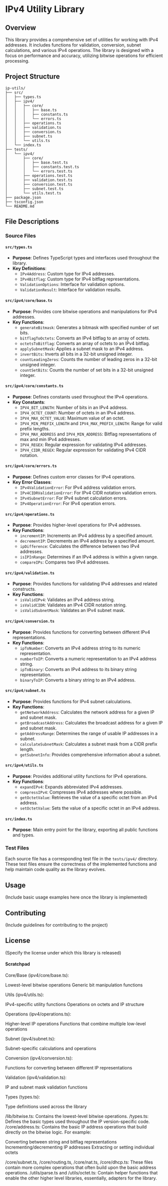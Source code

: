 # IPv4 Utility Library

## Overview

This library provides a comprehensive set of utilities for working with IPv4 addresses. It includes functions for validation, conversion, subnet calculations, and various IPv4 operations. The library is designed with a focus on performance and accuracy, utilizing bitwise operations for efficient processing.

## Project Structure

```
ip-utils/
├── src/
│   ├── types.ts
│   ├── ipv4/
│   │   ├── core/
│   │   │   ├── base.ts
│   │   │   ├── constants.ts
│   │   │   └── errors.ts
│   │   ├── operations.ts
│   │   ├── validation.ts
│   │   ├── conversion.ts
│   │   ├── subnet.ts
│   │   └── utils.ts
│   └── index.ts
├── tests/
│   └── ipv4/
│       ├── core/
│       │   ├── base.test.ts
│       │   ├── constants.test.ts
│       │   └── errors.test.ts
│       ├── operations.test.ts
│       ├── validation.test.ts
│       ├── conversion.test.ts
│       ├── subnet.test.ts
│       └── utils.test.ts
├── package.json
├── tsconfig.json
└── README.md
```

## File Descriptions

### Source Files

#### `src/types.ts`
- **Purpose**: Defines TypeScript types and interfaces used throughout the library.
- **Key Definitions**:
  - `IPv4Address`: Custom type for IPv4 addresses.
  - `IPv4Bitflag`: Custom type for IPv4 bitflag representations.
  - `ValidationOptions`: Interface for validation options.
  - `ValidationResult`: Interface for validation results.

#### `src/ipv4/core/base.ts`
- **Purpose**: Provides core bitwise operations and manipulations for IPv4 addresses.
- **Key Functions**:
  - `generateBitmask`: Generates a bitmask with specified number of set bits.
  - `bitflagToOctets`: Converts an IPv4 bitflag to an array of octets.
  - `octetsToBitflag`: Converts an array of octets to an IPv4 bitflag.
  - `applySubnetMask`: Applies a subnet mask to an IPv4 address.
  - `invertBits`: Inverts all bits in a 32-bit unsigned integer.
  - `countLeadingZeros`: Counts the number of leading zeros in a 32-bit unsigned integer.
  - `countSetBits`: Counts the number of set bits in a 32-bit unsigned integer.

#### `src/ipv4/core/constants.ts`
- **Purpose**: Defines constants used throughout the IPv4 operations.
- **Key Constants**:
  - `IPV4_BIT_LENGTH`: Number of bits in an IPv4 address.
  - `IPV4_OCTET_COUNT`: Number of octets in an IPv4 address.
  - `IPV4_MAX_OCTET_VALUE`: Maximum value of an octet.
  - `IPV4_MIN_PREFIX_LENGTH` and `IPV4_MAX_PREFIX_LENGTH`: Range for valid prefix lengths.
  - `IPV4_MAX_ADDRESS` and `IPV4_MIN_ADDRESS`: Bitflag representations of max and min IPv4 addresses.
  - `IPV4_REGEX`: Regular expression for validating IPv4 addresses.
  - `IPV4_CIDR_REGEX`: Regular expression for validating IPv4 CIDR notation.

#### `src/ipv4/core/errors.ts`
- **Purpose**: Defines custom error classes for IPv4 operations.
- **Key Error Classes**:
  - `IPv4ValidationError`: For IPv4 address validation errors.
  - `IPv4CIDRValidationError`: For IPv4 CIDR notation validation errors.
  - `IPv4SubnetError`: For IPv4 subnet calculation errors.
  - `IPv4OperationError`: For IPv4 operation errors.

#### `src/ipv4/operations.ts`
- **Purpose**: Provides higher-level operations for IPv4 addresses.
- **Key Functions**:
  - `incrementIP`: Increments an IPv4 address by a specified amount.
  - `decrementIP`: Decrements an IPv4 address by a specified amount.
  - `ipDifference`: Calculates the difference between two IPv4 addresses.
  - `isIPInRange`: Determines if an IPv4 address is within a given range.
  - `compareIPs`: Compares two IPv4 addresses.

#### `src/ipv4/validation.ts`
- **Purpose**: Provides functions for validating IPv4 addresses and related constructs.
- **Key Functions**:
  - `isValidIPv4`: Validates an IPv4 address string.
  - `isValidCIDR`: Validates an IPv4 CIDR notation string.
  - `isValidSubnetMask`: Validates an IPv4 subnet mask.

#### `src/ipv4/conversion.ts`
- **Purpose**: Provides functions for converting between different IPv4 representations.
- **Key Functions**:
  - `ipToNumber`: Converts an IPv4 address string to its numeric representation.
  - `numberToIP`: Converts a numeric representation to an IPv4 address string.
  - `ipToBinary`: Converts an IPv4 address to its binary string representation.
  - `binaryToIP`: Converts a binary string to an IPv4 address.

#### `src/ipv4/subnet.ts`
- **Purpose**: Provides functions for IPv4 subnet calculations.
- **Key Functions**:
  - `getNetworkAddress`: Calculates the network address for a given IP and subnet mask.
  - `getBroadcastAddress`: Calculates the broadcast address for a given IP and subnet mask.
  - `getAddressRange`: Determines the range of usable IP addresses in a subnet.
  - `calculateSubnetMask`: Calculates a subnet mask from a CIDR prefix length.
  - `getSubnetInfo`: Provides comprehensive information about a subnet.

#### `src/ipv4/utils.ts`
- **Purpose**: Provides additional utility functions for IPv4 operations.
- **Key Functions**:
  - `expandIPv4`: Expands abbreviated IPv4 addresses.
  - `compressIPv4`: Compresses IPv4 addresses where possible.
  - `getOctetValue`: Retrieves the value of a specific octet from an IPv4 address.
  - `setOctetValue`: Sets the value of a specific octet in an IPv4 address.

#### `src/index.ts`
- **Purpose**: Main entry point for the library, exporting all public functions and types.

### Test Files

Each source file has a corresponding test file in the `tests/ipv4/` directory. These test files ensure the correctness of the implemented functions and help maintain code quality as the library evolves.

## Usage

(Include basic usage examples here once the library is implemented)

## Contributing

(Include guidelines for contributing to the project)

## License

(Specify the license under which this library is released)


#### Scratchpad

Core/Base (ipv4/core/base.ts):

Lowest-level bitwise operations
Generic bit manipulation functions


Utils (ipv4/utils.ts):

IPv4-specific utility functions
Operations on octets and IP structure


Operations (ipv4/operations.ts):

Higher-level IP operations
Functions that combine multiple low-level operations


Subnet (ipv4/subnet.ts):

Subnet-specific calculations and operations


Conversion (ipv4/conversion.ts):

Functions for converting between different IP representations


Validation (ipv4/validation.ts):

IP and subnet mask validation functions


Types (types.ts):

Type definitions used across the library



/lib/bitwise.ts: Contains the lowest-level bitwise operations.
/types.ts: Defines the basic types used throughout the IP version-specific code.
/core/address.ts: Contains the basic IP address operations that build directly on the bitwise logic. For example:

Converting between string and bitflag representations
Incrementing/decrementing IP addresses
Extracting or setting individual octets


/core/subnet.ts, /core/routing.ts, /core/nat.ts, /core/dhcp.ts: These files contain more complex operations that often build upon the basic address operations.
/utils/parse.ts and /utils/octet.ts: Contain helper functions that enable the other higher level libraries, essentially, adapters for the library.